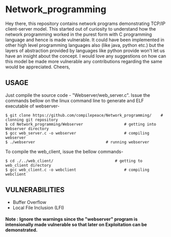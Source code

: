 # Network_programming
 
  Hey there, this repository contains network programs demonstrating TCP/IP client-server model. This started out of 
  curiosity to understand how the network programming worked in the purest form with C programming language and hence 
  is made vulnerable. It could have been implemented in other high level programming languages also (like java, python
  etc.) but the layers of abstraction provided by languages like python provide won't let us have an insight about the
  concept.
  I would love any suggestions on how can this model be made more vulnerable
  any contributions regarding the same would be appreciated.
  Cheers,


## USAGE
Just compile the source code - "Webserver/web_server.c".
Issue the commands bellow on the linux command line to generate and ELF executable of webserver-
	
	$ git clone https://github.com/compilepeace/Network_programming/	# clonning git repository
	$ cd Network_programming/Webserver					# getting into Webserver directory
	$ gcc web_server.c -o webserver						# compiling webserver
	$ ./webserver 								# running webserver

To compile the web_client, issue the bellow commands-

	$ cd ./../web_client/							# getting to web_client directory 
	$ gcc web_client.c -o webclient  					# compiling webclient

## VULNERABILITIES
 - Buffer Overflow
 - Local File Inclusion (LFI)


#### Note : Ignore the warnings since the "webserver" program is intensionally made vulnerable so that later on Exploitation can be demonstrated.


